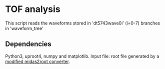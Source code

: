 # TOF analysis
This script reads the waveforms stored in 'dt5743wave0i' (i=0-7) branches in 'waveform_tree'

## Dependencies
Python3, uproot4, numpy and matplotlib.
Input file: root file generated by a [modified midas2root converter](https://github.com/luanviko/midas2root_mppc_simpler).